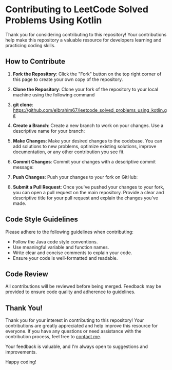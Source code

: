 # Contributing to LeetCode Solved Problems Using Kotlin

Thank you for considering contributing to this repository! Your contributions help make this repository a valuable resource for developers learning and practicing coding skills.

## How to Contribute

1. **Fork the Repository**: Click the "Fork" button on the top right corner of this page to create your own copy of the repository.

2. **Clone the Repository**: Clone your fork of the repository to your local machine using the following command

3. **git clone**: https://github.com/eIbrahim67/leetcode_solved_problems_using_kotlin.git

4. **Create a Branch**: Create a new branch to work on your changes. Use a descriptive name for your branch:

5. **Make Changes**: Make your desired changes to the codebase. You can add solutions to new problems, optimize existing solutions, improve documentation, or any other contribution you see fit.

6. **Commit Changes**: Commit your changes with a descriptive commit message:

7. **Push Changes**: Push your changes to your fork on GitHub:

8. **Submit a Pull Request**: Once you've pushed your changes to your fork, you can open a pull request on the main repository. Provide a clear and descriptive title for your pull request and explain the changes you've made.

## Code Style Guidelines

Please adhere to the following guidelines when contributing:

- Follow the Java code style conventions.
- Use meaningful variable and function names.
- Write clear and concise comments to explain your code.
- Ensure your code is well-formatted and readable.

## Code Review

All contributions will be reviewed before being merged. Feedback may be provided to ensure code quality and adherence to guidelines.

## Thank You!

Thank you for your interest in contributing to this repository! Your contributions are greatly appreciated and help improve this resource for everyone. If you have any questions or need assistance with the contribution process, feel free to [contact me](mailto:ibrahim.mohamed.ibrahim.t@gmail.com). 

Your feedback is valuable, and I'm always open to suggestions and improvements.

Happy coding!


